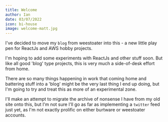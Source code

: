 ```yaml
---
title: Welcome
author: Ian
date: 03/07/2022
icon: bi-house
image: welcome-matt.jpg
---
```


I've decided to move my `blog` from weestoater into this - a new little play pen for ReactJs and AWS hobby projects.

I'm hoping to add some experiments with ReactJs and other stuff soon. But like all good 'blog' type projects, this is very much a side-of-desk effort from home.

There are so many things happening in work that coming home and battering stuff into a 'blog' might be the very last thing I end up doing, but I'm going to try and treat this as more of an experimental zone.

I'll make an attempt to migrate the archive of nonsense I have from my old site onto this, but I'm not sure I'll go as far as implementing a `twitter` feed just yet, as I'm not exactly prolific on either burtware or weestoater accounts.
